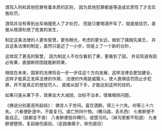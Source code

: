 酒驾入刑和其他犯罪有着本质的区别，
因为其他犯罪都是等造成实质性了才去实施处罚，

酒驾并没有等到出车祸撞死人了才处罚，
而是只要喝酒开车了，就直接惩罚，直接从根源杜绝了危害的发生，

制定这条法律的人更有智慧，更有眼光，考虑的更长远，做到了擒贼先擒王，
并且这条法律的制定，虽然只是迈了一小步，但是上了一个新的台阶，

这体现了更高的智慧，
因为制定人不仅仅看到了果，更看到了因，
并且知道有因必有果，直接断除因就能断除果，

相信在未来，国家的法律将会一步一步往这个方向发展，这样法律会更加健全，
这样才能真正发挥法律的作用，
法律的作用是威慑人，使人畏惧惩罚而止步犯罪，并不是真正的想惩罚人，
直接从因下手，才能达到这样的目的，

如果只是从果下手，效果会大大减弱，治标不治本，很难根除问题，

《佛说分别善恶所起经》：
佛言人于世间。喜饮酒醉。得三十六失。何等三十六失。
六者便卧道中。不能复归。或亡所持什物。（睡马路，丢东西）
七者醉便不能自正。（路都走不直）
八者醉便低仰横行。或堕沟坑。（掉沟里都不知道）
九者醉便躄顿。复起破伤面目。（走路像瘸子，摔伤面目）
